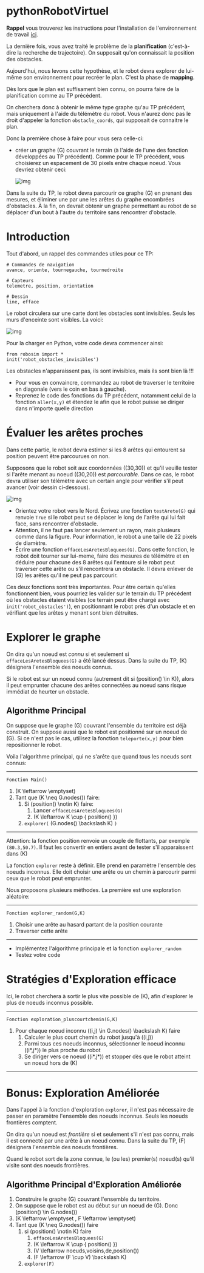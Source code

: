 # pythonRobotVirtuel

**Rappel** vous trouverez les instructions pour l'installation de
l'environnement de travail [ici](http://lipn.univ-paris13.fr/~leroux/INFO2_ROBO/environnement.html).

La dernière fois, vous avez traité le problème de la **planification**
(c'est-à-dire la recherche de trajectoire).
On supposait qu'on connaissait la position des obstacles.

Aujourd'hui, nous levons cette hypothèse, et le robot devra explorer de
lui-même son environnement pour recréer le plan.
C'est la phase de **mapping**.

Dès lors que le plan est suffisament bien connu, on pourra faire de la
planification comme au TP précédent.

On cherchera donc à obtenir le même type graphe qu'au TP précédent, mais
uniquement à l'aide du télémètre du robot.
Vous n'aurez donc pas le droit d'appeler la fonction `obstacle_coords`,
qui supposait de connaitre le plan.

Donc la première chose à faire pour vous sera celle-ci:

-   créer un graphe \(G\) couvrant le terrain (à l'aide de l'une des
    fonction développées au TP précédent).
    Comme pour le TP précédent, vous choisierez un espacement de 30
    pixels entre chaque noeud. Vous devriez obtenir ceci:

    ![img](pics/terrain_invisible_quadrille.png)

Dans la suite du TP, le robot devra parcourir ce graphe \(G\) en prenant
des mesures, et éliminer une par une les arêtes du graphe encombrées
d'obstacles. À la fin, on devrait obtenir un graphe permettant au
robot de se déplacer d'un bout à l'autre du territoire sans rencontrer
d'obstacle.


# Introduction

Tout d'abord, un rappel des commandes utiles pour ce TP:

    # Commandes de navigation
    avance, oriente, tournegauche, tournedroite

    # Capteurs
    telemetre, position, orientation

    # Dessin
    line, efface

Le robot circulera sur une carte dont les obstacles sont invisibles.
Seuls les murs d'enceinte sont visibles.
La voici:

![img](pics/carte_invisible.png)

Pour la charger en Python, votre code devra commencer ainsi:

    from robosim import *
    init('robot_obstacles_invisibles')

Les obstacles n'apparaissent pas, ils sont invisibles, mais ils sont
bien là !!!

-   Pour vous en convaincre, commandez au robot de traverser le
    territoire en diagonale (vers le coin en bas à gauche).
-   Reprenez le code des fonctions du TP précédent, notamment celui de
    la fonction `aller(x,y)` et étendez le afin que le
    robot puisse se diriger dans n'importe quelle direction


# Évaluer les arêtes proches

Dans cette partie, le robot devra estimer si les 8 arêtes qui
entourent sa position peuvent être parcourues on non.

Supposons que le robot soit aux coordonnées \((30,30)\) et qu'il
veuille tester si l'arête menant au noeud \((30,20)\) est *parcourable*.
Dans ce cas, le robot devra utiliser son télémètre avec un certain
angle pour vérifier s'il peut avancer (voir dessin ci-dessous).

![img](pics/robo_tele.png)

-   Orientez votre robot vers le Nord. Écrivez une fonction `testArete(G)`
    qui renvoie `True` si le robot peut se déplacer le long de l'arête
    qui lui fait face, sans rencontrer d'obstacle.
-   Attention, il ne faut pas lancer seulement un rayon, mais plusieurs comme
    dans la figure. Pour information, le robot a une taille de 22
    pixels de diamètre.
-   Écrire une fonction `effaceLesAretesBloquees(G)`. Dans cette
    fonction, le robot doit tourner sur lui-meme, faire des mesures
    de télémètre et en déduire pour chacune des 8 arêtes qui l'entoure
    si le robot peut traverser cette arête ou s'il rencontrera un
    obstacle. Il devra enlever de \(G\) les arêtes qu'il ne peut pas
    parcourir.

Ces deux fonctions sont très importantes.
Pour être certain qu'elles fonctionnent bien, vous pourriez les valider
sur le terrain du TP précédent où les obstacles étaient visibles (ce terrain
peut être chargé avec `init('robot_obstacles')`), en positionnant le
robot près d'un obstacle et en vérifiant que les arêtes y menant sont
bien détruites.


# Explorer le graphe

On dira qu'un noeud est *connu* si et seulement si `effaceLesAretesBloquees(G)`
a été lancé dessus. Dans la suite du TP, \(K\) désignera l'ensemble
des noeuds connus.

Si le robot est sur un noeud connu (autrement dit si \(position() \in K\)),  alors il peut emprunter chacune des arêtes connectées au noeud
sans risque immédiat de heurter un obstacle.


## Algorithme Principal

On suppose que le graphe \(G\) couvrant l'ensemble du territoire est
déjà construit. On suppose aussi que le robot est positionné sur un
noeud de \(G\).
Si ce n'est pas le cas, utilisez la fonction `teleporte(x,y)`
pour bien repositionner le robot.

Voila l'algorithme principal, qui ne s'arête que quand tous les noeuds sont
connus:

---

`Fonction Main()`

1.  \(K \leftarrow \emptyset\)
2.  Tant que \(K \neq G.nodes()\) faire:
    1.  Si \(position() \notin K\) faire:
        1.  Lancer `effaceLesAretesBloquees(G)`
        2.  \(K \leftarrow K \cup \{ position() \}\)
    2.  `explorer(` \(G.nodes() \backslash K\) `)`

---

Attention: la fonction position renvoie un couple de flottants, par
exemple `(80.3,50.7)`.
Il faut les convertir en entiers avant de tester s'il apparaissent
dans \(K\)

La fonction `explorer` reste à définir. Elle prend en paramètre l'ensemble des noeuds inconnus.
Elle doit choisir une arête ou un chemin à parcourir parmi ceux que
le robot peut emprunter.

Nous proposons plusieurs méthodes. La première est une exploration
aléatoire:

---

`Fonction explorer_random(G,K)`

1.  Choisir une arête au hasard partant de la position courante
2.  Traverser cette arête

---

-   Implémentez l'algorithme principale et la fonction `explorer_random`
-   Testez votre code


# Stratégies d'Exploration efficace

Ici, le robot cherchera à sortir le plus vite possible de \(K\), afin
d'explorer le plus de noeuds inconnus possible.

---

`Fonction exploration_pluscourtchemin(G,K)`

1.  Pour chaque noeud inconnu \((i,j) \in G.nodes() \backslash K\) faire
    1.  Calculer le plus court chemin du robot jusqu'à \((i,j)\)
    2.  Parmi tous ces noeuds inconnus, sélectionner le noeud inconnu
        \((i*,j*)\) le plus proche du robot
    3.  Se diriger vers ce noeud \((i*,j*)\) et stopper dès que le robot
        atteint un noeud hors de \(K\)

---


# Bonus: Exploration Améliorée

Dans l'appel à la fonction d'exploration `explorer`, il n'est pas
nécessaire de passer en paramètre l'ensemble des noeuds inconnus.
Seuls les noeuds frontières comptent.

On dira qu'un noeud est *frontière* si et seulement s'il n'est pas
connu, mais il est connecté par une arête à un noeud connu.
Dans la suite du TP, \(F\) désignera l'ensemble des noeuds frontières.

Quand le robot sort de la zone connue, le (ou les) premier(s) noeud(s) qu'il
visite sont des noeuds frontières.


## Algorithme Principal d'Exploration Améliorée

1.  Construire le graphe \(G\) couvrant l'ensemble du territoire.
2.  On suppose que le robot est au début sur un noeud de \(G\).
    Donc \(position() \in G.nodes()\)
3.  \(K \leftarrow \emptyset , F \leftarrow \emptyset\)
4.  Tant que \(K \neq G.nodes()\) faire
    1.  si \(position() \notin K\) faire
        1.  `effaceLesAretesBloquees(G)`
        2.  \(K \leftarrow K \cup \{ position() \}\)
        3.  \(V \leftarrow noeuds\,voisins\,de\,position()\)
        4.  \(F \leftarrow (F \cup V) \backslash K\)
    2.  `explorer(F)`
